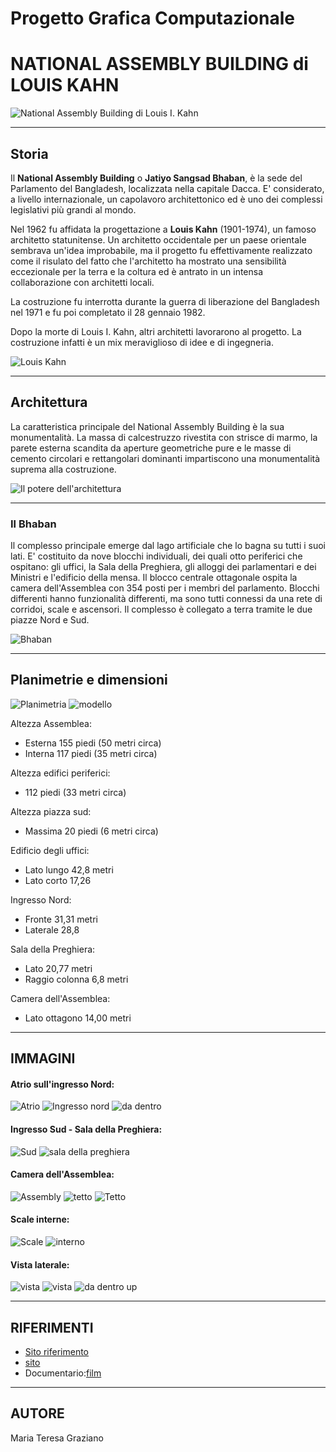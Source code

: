 <!-- background: #fff -->
<!-- color: #000 -->
# **Progetto Grafica Computazionale**
# **NATIONAL ASSEMBLY BUILDING di LOUIS KAHN**
![National Assembly Building di Louis I. Kahn](http://static.panoramio.com/photos/large/12201477.jpg)

***

## Storia

Il **National Assembly Building** o **Jatiyo Sangsad Bhaban**, è la sede del Parlamento del Bangladesh, localizzata nella capitale Dacca. E' considerato, a livello internazionale, un capolavoro architettonico ed è uno dei complessi legislativi più grandi al mondo. 

Nel 1962 fu affidata la progettazione a **Louis Kahn** (1901-1974), un famoso architetto statunitense.
Un architetto occidentale per un paese orientale sembrava un'idea improbabile, ma il progetto fu effettivamente realizzato come il risulato del fatto che l'architetto ha mostrato una sensibilità eccezionale per la terra e la coltura ed è antrato in un intensa collaborazione con architetti locali.

La costruzione fu interrotta durante la guerra di liberazione del Bangladesh nel 1971 e fu poi completato il 28 gennaio 1982.

Dopo la morte di Louis I. Kahn, altri architetti lavorarono al progetto. La costruzione infatti è un mix meraviglioso di idee e di ingegneria.

![Louis Kahn](http://www.newyorkerfilms.com/administrator/movie_images/My_Architect_6.jpg)

***

## Architettura

La caratteristica principale del National Assembly Building è la sua monumentalità. La massa di calcestruzzo rivestita con strisce di marmo, la parete esterna scandita da aperture geometriche pure e le masse di cemento circolari e rettangolari dominanti impartiscono una monumentalità suprema alla costruzione.

![Il potere dell'architettura](https://www.yatzer.com/sites/default/files/article_images/3182/Louis-Kahn-The-Power-of-Architecture-yatzer-8.jpg)

***

### Il Bhaban

Il complesso principale emerge dal lago artificiale che lo bagna su tutti i suoi lati. E' costituito da nove blocchi individuali, dei quali otto periferici che ospitano: gli uffici, la Sala della Preghiera, gli alloggi dei parlamentari e dei Ministri e l'edificio della mensa. Il blocco centrale ottagonale ospita la camera dell'Assemblea con 354 posti per i membri del parlamento. Blocchi differenti hanno funzionalità differenti, ma sono tutti connessi da una rete di corridoi, scale e ascensori. Il complesso è collegato a terra tramite le due piazze Nord e Sud.

![Bhaban](https://twistedsifter.files.wordpress.com/2011/05/jatiyo-sangsad-bhaban-national-assembly-parliament-building-aerial-bangladesh.jpg)

***

## Planimetrie e dimensioni

![Planimetria](https://s-media-cache-ak0.pinimg.com/736x/93/62/fc/9362fcb4c028eddf3bed93231ac80021.jpg)
![modello](http://www.designboom.com/wp-content/uploads/2013/02/kahnPOA_09.jpg)

Altezza Assemblea:
 - Esterna 155 piedi (50 metri circa)
 - Interna 117 piedi (35 metri circa)

Altezza edifici periferici: 
 - 112 piedi (33 metri circa)

Altezza piazza sud:
 - Massima 20 piedi (6 metri circa)

Edificio degli uffici:
 - Lato lungo 42,8 metri
 - Lato corto 17,26

Ingresso Nord:
 - Fronte 31,31 metri
 - Laterale 28,8

Sala della Preghiera:
 - Lato  20,77 metri
 - Raggio colonna 6,8 metri

Camera dell'Assemblea:
 - Lato ottagono 14,00 metri



***

## IMMAGINI

#### Atrio sull'ingresso Nord: 
![Atrio](http://img.photobucket.com/albums/v193/Bangladesh/parliament6.jpg)
![Ingresso nord](http://www.thedailystar.net/sites/default/files/styles/big_4/public/feature/images/sangsad-bhaban_0.jpg?itok=adUqOtas&c=d0b48742aac3607933403421fdd1b225)
![da dentro](http://larryspeck.com/wp-content/uploads/2011/12/2011-5705.jpg)

#### Ingresso Sud - Sala della Preghiera:
![Sud](https://tedideas.files.wordpress.com/2013/11/dhaka-profile-064.jpg)
![sala della preghiera](http://4.bp.blogspot.com/-AWhzDBkuzXo/UC1bPPxXTGI/AAAAAAAADWM/sosfdsUA5J0/s1600/P7281277.JPG)

#### Camera dell'Assemblea:
![Assembly](https://upload.wikimedia.org/wikipedia/commons/4/46/Sangshad_Assembly_Hall.jpg)
![tetto](http://www.epab.bme.hu/hallg/CADalk-AC/2011v/ARNJ81O6/National%20Assembly.jpg)
![Tetto](http://archnet.org/system/media_contents/contents/26150/original/IAA17549.jpg?1384701707)

#### Scale interne:
![Scale](https://s-media-cache-ak0.pinimg.com/736x/ea/46/39/ea4639107c5fa33a4c95cbcf2643edfa.jpg)
![interno](https://ksamedia.osu.edu/sites/default/files/originals/07_0000512_0.jpeg)

#### Vista laterale:
![vista](https://dhakadesigners.files.wordpress.com/2012/09/national_assembly_6.jpg)
![vista](http://www.oroeditions.com/sites/all/files/oroweb_interior_kahn_03.jpg)
![da dentro up](http://www.akdn.org/architecture/img/75/40.jpg)

***

## RIFERIMENTI

- [Sito riferimento](http://en.banglapedia.org/index.php?title=Jatiya_Sangsad_Bhaban)
- [sito](http://www.londoni.co/index.php/who-s-who?id=325)
- Documentario:[film](https://vimeo.com/9418890)

***

## AUTORE

Maria Teresa Graziano













 
